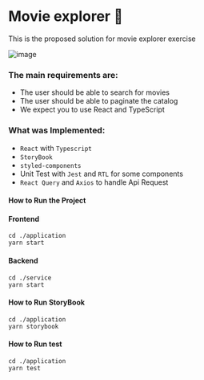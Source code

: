 # Movie explorer 🎥

This is the proposed solution for movie explorer exercise

![image](https://user-images.githubusercontent.com/43358208/224660264-b06fd488-a676-4236-851f-6c89e0a3f597.png)

### The main requirements are:

- The user should be able to search for movies
- The user should be able to paginate the catalog
- We expect you to use React and TypeScript

### What was Implemented:

- `React` with `Typescript`
- `StoryBook`
- `styled-components`
- Unit Test with `Jest` and `RTL` for some components
- `React Query` and `Axios` to handle Api Request

#### How to Run the Project

#### Frontend
    cd ./application
    yarn start

#### Backend
    cd ./service
    yarn start
    
#### How to Run StoryBook
    cd ./application
    yarn storybook

#### How to Run test
    cd ./application
    yarn test
